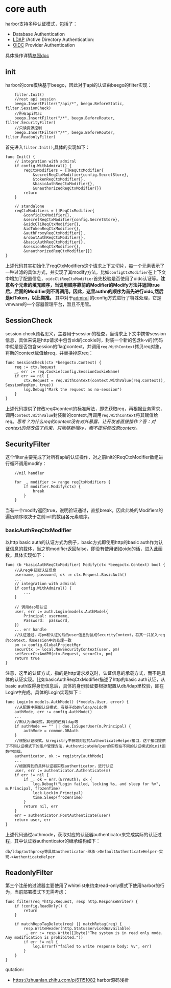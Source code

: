 # core auth

harbor支持多种认证模式，包括了：

- Database Authentication
- [LDAP](https://www.openldap.org/) \/Active Directory Authentication:
- [OIDC](openid.net/connect/) Provider Authentication

具体操作详情[参照doc](https://goharbor.io/docs/2.0.0/administration/configure-authentication/) 

## init

harbor的core模块基于beego，因此对于api的认证由beego的filter实现：
```
	filter.Init()
	//rest api session
	beego.InsertFilter("/api/*", beego.BeforeStatic, filter.SessionCheck)
	//所有api的ac
	beego.InsertFilter("/*", beego.BeforeRouter, filter.SecurityFilter)
	//只读资源控制
	beego.InsertFilter("/*", beego.BeforeRouter, filter.ReadonlyFilter)
```

首先进入`filter.Init()`,具体的实现如下：
```
func Init() {
	// integration with admiral
	if config.WithAdmiral() {
		reqCtxModifiers = []ReqCtxModifier{
			&secretReqCtxModifier{config.SecretStore},
			&tokenReqCtxModifier{},
			&basicAuthReqCtxModifier{},
			&unauthorizedReqCtxModifier{}}
		return
	}

	// standalone
	reqCtxModifiers = []ReqCtxModifier{
		&configCtxModifier{},
		&secretReqCtxModifier{config.SecretStore},
		&oidcCliReqCtxModifier{},
		&idTokenReqCtxModifier{},
		&authProxyReqCtxModifier{},
		&robotAuthReqCtxModifier{},
		&basicAuthReqCtxModifier{},
		&sessionReqCtxModifier{},
		&unauthorizedReqCtxModifier{}}
}
```
上述代码其实初始化了reqCtxModifiers这个请求上下文切片，每一个元素表示了一种过滤的具体方式，并实现了其modify方法。比如`configCtxModifier`在上下文中增加了配置信息，`oidcCliReqCtxModifier`首先校验是否使用了oidc认证等。**注意各个元素的填充顺序，当调用顺序靠前的Modifier的Modify方法并返回true后，后面的Modifier则不再调用。因此，这里authn的顺序为首先进行oidc,然后是idToken，以此类推。**
其中对于[admiral](https://vmware.github.io/admiral/) 的config方式进行了特殊处理，它是vmware的一个容器管理平台，暂且不用管。

## SessionCheck

session check顾名思义，主要用于session的检查，当请求上下文中携带session信息，具体来说是http请求中包含sid的cookie时，封装一个新的包含k-v的(代码中就是是否包含session的flag)context，并调用`req.WithContext`拷贝req对象，将新的context赋值给req，并替换掉原req：
```
func SessionCheck(ctx *beegoctx.Context) {
	req := ctx.Request
	_, err := req.Cookie(config.SessionCookieName)
	if err == nil {
		ctx.Request = req.WithContext(context.WithValue(req.Context(), SessionReqKey, true))
		log.Debug("Mark the request as no-session")
	}
}
```
上述代码提供了修改req中context的标准解法，即先获取req，再根据业务需求，调用`context.WithValue`封装新的context,再调用`req.WithContext`将其赋值给req。*思考？为什么req的context没有对外暴露，让开发者直接操作？答：对context的修改做了约束，只能够新增kv，而不提供修改原context。*

## SecurityFilter

这个filter主要完成了对所有api的认证操作，对之前init的ReqCtxModifier数组进行循环调用modify：
```
	//nil handler
	
	for _, modifier := range reqCtxModifiers {
		if modifier.Modify(ctx) {
			break
		}
	}
```
当有一个modify返回true，说明验证通过，直接break，因此此处的Modifiers的遍历顺序取决于之前init的数组各元素顺序。

### basicAuthReqCtxModifier

以http basic auth的认证方式为例子，basic方式即使用http的basic auth作为认证信息的载体，当之前modifier返回false，即没有使用诸如oidc的话，进入此函数。具体实现如下：
```
func (b *basicAuthReqCtxModifier) Modify(ctx *beegoctx.Context) bool {
	//从req中获取认证信息
	username, password, ok := ctx.Request.BasicAuth()
	...
	// integration with admiral
	if config.WithAdmiral() {
		...
	}

	// 调用dao层认证
	user, err := auth.Login(models.AuthModel{
		Principal: username,
		Password:  password,
	})
	... err handle
    //认证通过，将pm和认证的后的user信息封装成SecurityContext，将其一并加入req的context，和session中的处理一致
	pm := config.GlobalProjectMgr
	securCtx := local.NewSecurityContext(user, pm)
	setSecurCtxAndPM(ctx.Request, securCtx, pm)
	return true
}
```
注意，这里的认证方式，指的是http请求发送时，认证信息的承载方式，而不是具体的认证实现。比如basicAuthReqCtxModifier描述了http的basic auth认证，从basic auth取得身份信息后，具体的身份验证要根据配置从db/ldap里校验，即在Login中完成。具体的Login实现如下：
```
func Login(m models.AuthModel) (*models.User, error) {
	//从配置中获取认证模式，有基于db的/ldap/oidc等
	authMode, err := config.AuthMode()
	...	
	//默认为db模式，其他的还有ldap等
	if authMode == "" || dao.IsSuperUser(m.Principal) {
		authMode = common.DBAuth
	}
	//根据认证模式，从registry中获取对应的AuthenticateHelper接口，这个接口提供了不同认证模式下的账户管理方法，AuthenticateHelper的实现在不同的认证模式的init函数中加载。
	authenticator, ok := registry[authMode]
	...
	//根据得到的具体认证器实现authenticator，进行认证
	user, err := authenticator.Authenticate(m)
	if err != nil {
		if _, ok = err.(ErrAuth); ok {
			log.Debugf("Login failed, locking %s, and sleep for %v", m.Principal, frozenTime)
			lock.Lock(m.Principal)
			time.Sleep(frozenTime)
		}
		return nil, err
	}
	err = authenticator.PostAuthenticate(user)
	return user, err
}
```
上述代码通过authmode，获取对应的认证器authenticator来完成实际的认证过程，其中认证器authenticator的继承结构如下：
```
db/ldap/authproxy等具体authenticator-继承->DefaultAuthenticateHelper-实现->AuthenticateHelper
```
## ReadonlyFilter

第三个注册的过滤器主要使用了whitelist来约束read-only模式下使用harbor的行为，当前部署模式下无需考虑：
```
func filter(req *http.Request, resp http.ResponseWriter) {
	if !config.ReadOnly() {
		return
	}
	
	if matchRepoTagDelete(req) || matchRetag(req) {
		resp.WriteHeader(http.StatusServiceUnavailable)
		_, err := resp.Write([]byte("The system is in read only mode. Any modification is prohibited."))
		if err != nil {
			log.Errorf("failed to write response body: %v", err)
		}
	}
}
```

qutation: 
- https://zhuanlan.zhihu.com/p/61151082 harbor源码浅析